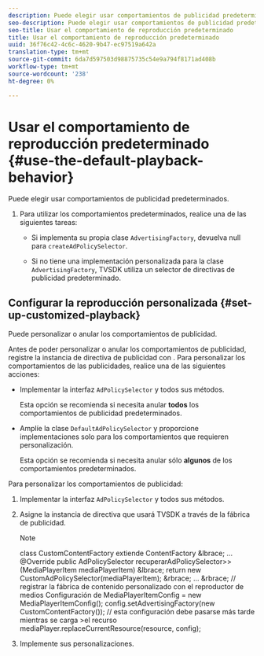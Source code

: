 ```yaml
---
description: Puede elegir usar comportamientos de publicidad predeterminados.
seo-description: Puede elegir usar comportamientos de publicidad predeterminados.
seo-title: Usar el comportamiento de reproducción predeterminado
title: Usar el comportamiento de reproducción predeterminado
uuid: 36f76c42-4c6c-4620-9b47-ec97519a642a
translation-type: tm+mt
source-git-commit: 6da7d597503d98875735c54e9a794f8171ad408b
workflow-type: tm+mt
source-wordcount: '238'
ht-degree: 0%

---
```



# Usar el comportamiento de reproducción predeterminado {#use-the-default-playback-behavior}

Puede elegir usar comportamientos de publicidad predeterminados.

1. Para utilizar los comportamientos predeterminados, realice una de las siguientes tareas:

   * Si implementa su propia clase `AdvertisingFactory`, devuelva null para `createAdPolicySelector`.

   * Si no tiene una implementación personalizada para la clase `AdvertisingFactory`, TVSDK utiliza un selector de directivas de publicidad predeterminado.

## Configurar la reproducción personalizada {#set-up-customized-playback}

Puede personalizar o anular los comportamientos de publicidad.

Antes de poder personalizar o anular los comportamientos de publicidad, registre la instancia de directiva de publicidad con .
Para personalizar los comportamientos de las publicidades, realice una de las siguientes acciones:

* Implementar la interfaz `AdPolicySelector` y todos sus métodos.

   Esta opción se recomienda si necesita anular **todos** los comportamientos de publicidad predeterminados.

* Amplíe la clase `DefaultAdPolicySelector` y proporcione implementaciones solo para los comportamientos que requieren personalización.

   Esta opción se recomienda si necesita anular sólo **algunos** de los comportamientos predeterminados.

Para personalizar los comportamientos de publicidad:

1. Implementar la interfaz `AdPolicySelector` y todos sus métodos.
1. Asigne la instancia de directiva que usará TVSDK a través de la fábrica de publicidad.

   >[!NOTE]
   >
   >class CustomContentFactory extiende ContentFactory &amp;lbrace;
   >...
   >@Override
   >public AdPolicySelector recuperarAdPolicySelector>>(MediaPlayerItem mediaPlayerItem) &amp;lbrace;
   >return new CustomAdPolicySelector(mediaPlayerItem);
   >&amp;rbrace;
   >...
   >&amp;rbrace;
   >// registrar la fábrica de contenido personalizado con el reproductor de medios
   >Configuración de MediaPlayerItemConfig = new MediaPlayerItemConfig();
   >config.setAdvertisingFactory(new CustomContentFactory());
   >// esta configuración debe pasarse más tarde mientras se carga >el recurso
   >mediaPlayer.replaceCurrentResource(resource, config);

1. Implemente sus personalizaciones.
